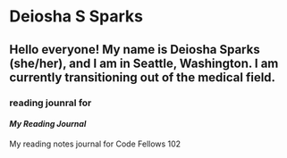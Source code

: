 # Deiosha S Sparks
## Hello everyone! My name is Deiosha Sparks (she/her), and I am in Seattle, Washington. I am currently transitioning out of the medical field. 
### reading jounral for 
#### *My Reading Journal*
My reading notes journal for Code Fellows 102
